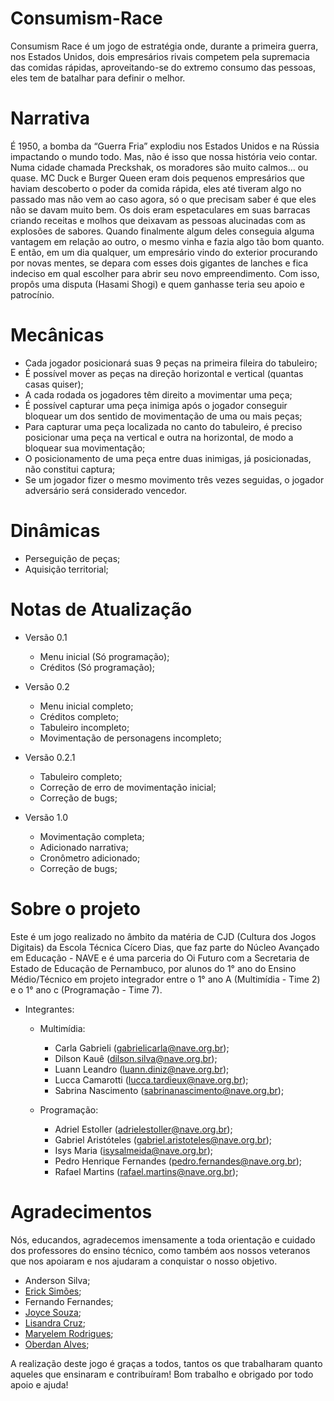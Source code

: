 # Consumism-Race

 Consumism Race é um jogo de estratégia onde, durante a primeira guerra, nos Estados Unidos, dois empresários rivais competem pela supremacia das comidas rápidas, aproveitando-se do extremo consumo das pessoas, eles tem de batalhar para definir o melhor.
 
# Narrativa

 É 1950, a bomba da “Guerra Fria” explodiu nos Estados Unidos e na Rússia impactando o mundo todo. Mas, não é isso que nossa história veio contar. 
 Numa cidade chamada Preckshak, os moradores são muito calmos… ou quase. MC Duck e Burger Queen eram dois pequenos empresários que haviam descoberto o poder da comida rápida, eles até tiveram algo no passado mas não vem ao caso agora, só o que precisam saber é que eles não se davam muito bem. Os dois eram espetaculares em suas barracas criando receitas e molhos que deixavam as pessoas alucinadas com as explosões de sabores. Quando finalmente algum deles conseguia alguma vantagem em relação ao outro, o mesmo vinha e fazia algo tão bom quanto.
 E então, em um dia qualquer, um empresário vindo do exterior procurando por novas mentes, se depara com esses dois gigantes de lanches e fica indeciso em qual escolher para abrir seu novo empreendimento. Com isso, propôs uma disputa (Hasami Shogi) e quem ganhasse teria seu apoio e patrocínio.

# Mecânicas

- Cada jogador posicionará suas 9 peças na primeira fileira do tabuleiro;
- É possível mover as peças na direção horizontal e vertical (quantas casas quiser);
- A cada rodada os jogadores têm direito a movimentar uma peça;
- É possível capturar uma peça inimiga após o jogador conseguir bloquear um dos sentido de movimentação de uma ou mais peças;
- Para capturar uma peça localizada no canto do tabuleiro, é preciso posicionar uma peça na vertical e outra na horizontal, de modo a bloquear sua movimentação;
- O posicionamento de uma peça entre duas inimigas, já posicionadas, não constitui captura;
- Se um jogador fizer o mesmo movimento três vezes seguidas, o jogador adversário será considerado vencedor.

# Dinâmicas 

- Perseguição de peças;
- Aquisição territorial;

# Notas de Atualização

 - Versão 0.1
    
    - Menu inicial (Só programação);
    - Créditos (Só programação);
    
 - Versão 0.2
 
    - Menu inicial completo;
    - Créditos completo;
    - Tabuleiro incompleto;
    - Movimentação de personagens incompleto;
    
 - Versão 0.2.1
 
    - Tabuleiro completo;
    - Correção de erro de movimentação inicial;
    - Correção de bugs;
    
 - Versão 1.0
 
    - Movimentação completa;
    - Adicionado narrativa;
    - Cronômetro adicionado;
    - Correção de bugs;
    
# Sobre o projeto

 Este é um jogo realizado no âmbito da matéria de CJD (Cultura dos Jogos Digitais) da Escola Técnica Cícero Dias, que faz parte do Núcleo Avançado em Educação - NAVE e é uma parceria do Oi Futuro com a Secretaria de Estado de Educação de Pernambuco, por alunos do 1° ano do Ensino Médio/Técnico em projeto integrador entre o 1° ano A (Multimídia - Time 2) e o 1° ano c (Programação - Time 7).

 - Integrantes:
 
   - Multimídia:
   
     - Carla Gabrieli (gabrielicarla@nave.org.br);
     - Dilson Kauê (dilson.silva@nave.org.br);
     - Luann Leandro (luann.diniz@nave.org.br);
     - Lucca Camarotti (lucca.tardieux@nave.org.br);
     - Sabrina Nascimento (sabrinanascimento@nave.org.br);
   
   - Programação:
   
     - Adriel Estoller (adrielestoller@nave.org.br);
     - Gabriel Aristóteles (gabriel.aristoteles@nave.org.br);
     - Isys Maria (isysalmeida@nave.org.br);
     - Pedro Henrique Fernandes (pedro.fernandes@nave.org.br);
     - Rafael Martins (rafael.martins@nave.org.br);
   
# Agradecimentos

 Nós, educandos, agradecemos imensamente a toda orientação e cuidado dos professores do ensino técnico, como também aos nossos veteranos que nos apoiaram e nos ajudaram a conquistar o nosso objetivo. 
 
   - Anderson Silva;
   - [Erick Simões](http://github.com/ErickSimoes);
   - Fernando Fernandes;
   - [Joyce Souza](https://github.com/JoyceSouzs);
   - [Lisandra Cruz](https://github.com/lisansouza);
   - [Maryelem Rodrigues](https://github.com/iMaary);
   - [Oberdan Alves](https://github.com/oaajunior);

 A realização deste jogo é graças a todos, tantos os que trabalharam quanto aqueles que ensinaram e contribuíram! Bom trabalho e obrigado por todo apoio e ajuda!
